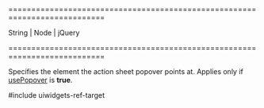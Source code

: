 ===========================================================================
<!--type-->String | Node | jQuery<!--/type-->
===========================================================================

<!--shortDescription-->
Specifies the element the action sheet popover points at. Applies only if [usePopover](/Documentation/ApiReference/UI_Widgets/dxActionSheet/Configuration/#usePopover) is **true**.
<!--/shortDescription-->

<!--fullDescription-->
#include uiwidgets-ref-target
<!--/fullDescription-->

